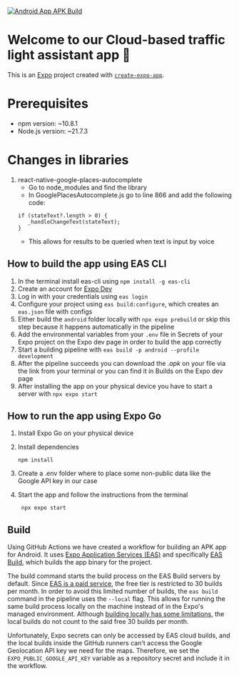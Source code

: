 [![Android App APK Build](https://github.com/Smoothex/cloud-based-traffic-light-assistant/actions/workflows/eas-android-apk-build.yaml/badge.svg?branch=master)](https://github.com/Smoothex/cloud-based-traffic-light-assistant/actions/workflows/eas-android-apk-build.yaml)

# Welcome to our Cloud-based traffic light assistant app 👋

This is an [Expo](https://expo.dev) project created with [`create-expo-app`](https://www.npmjs.com/package/create-expo-app).

# Prerequisites
- npm version: ~10.8.1
- Node.js version: ~21.7.3

# Changes in libraries
1. react-native-google-places-autocomplete
   - Go to node_modules and find the library
   - In GooglePlacesAutocomplete.js go to line 866 and add the following code:
   ```
   if (stateText?.length > 0) {
      _handleChangeText(stateText);
   }
   ```
   - This allows for results to be queried when text is input by voice

## How to build the app using EAS CLI

1. In the terminal install eas-cli using `npm install -g eas-cli`
2. Create an account for [Expo Dev](expo.dev)
3. Log in with your credentials using `eas login`
4. Configure your project using `eas build:configure`, which creates an 
`eas.json` file with configs
5. Either build the `android` folder locally with  `npx expo prebuild` or skip this step because it happens automatically in the pipeline
6. Add the environmental variables from your `.env` file in Secrets of your Expo project on the Expo dev page in order to build the app correctly
7. Start a building pipeline with `eas build -p android --profile development`
8. After the pipeline succeeds you can download the <em>.apk</em> on your file via the link from your terminal or you can find it in Builds on the Expo dev page
9. After installing the app on your physical device you have to start a server with `npx expo start`

## How to run the app using Expo Go

1. Install Expo Go on your physical device

2. Install dependencies
   ```
   npm install
   ```

3. Create a .env folder where to place some non-public data like the Google API key in our case

4. Start the app and follow the instructions from the terminal
   ```
    npx expo start
   ```

## Build
Using GitHub Actions we have created a workflow for building an APK app for Android. It uses [Expo Application Services (EAS)](https://expo.dev/eas) and specifically [EAS Build](https://docs.expo.dev/build/introduction/), which builds the app binary for the project.

The build command starts the build process on the EAS Build servers by default. Since [EAS is a paid service](https://expo.dev/pricing#pay-as-you-grow), the free tier is restricted to 30 builds per month. In order to avoid this limited number of builds, the `eas build` command in the pipeline uses the `--local` flag. This allows for running the same build process locally on the machine instead of in the Expo's managed environment. Although [building locally has some limitations](https://docs.expo.dev/build-reference/local-builds/#limitations), the local builds do not count to the said free 30 builds per month.

Unfortunately, Expo secrets can only be accessed by EAS cloud builds, and the local builds inside the GitHub runners can't access the Google Geolocation API key we need for the maps. Therefore, we set the `EXPO_PUBLIC_GOOGLE_API_KEY` variable as a repository secret and include it in the workflow.
